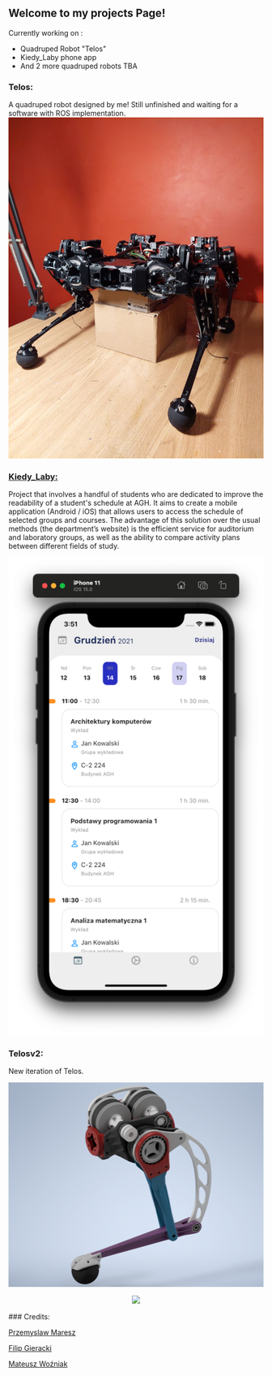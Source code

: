 ## Welcome to my projects Page!

Currently working on :
- Quadruped Robot "Telos"
- Kiedy_Laby phone app
- And 2 more quadruped robots TBA

### Telos:
A quadruped robot designed by me! Still unfinished and waiting for a software with ROS implementation.
![telos](/src/Telos1.jpg)

### [Kiedy_Laby:](https://github.com/AGH-Narzedzia-Informatyczne-2021-2022/kiedy-laby) 
Project that involves a handful of students who are dedicated to improve the readability of a student's schedule at AGH. It aims to create a mobile application (Android / iOS) that allows users to access the schedule of selected groups and courses. The advantage of this solution over the usual methods (the department’s website) is the efficient service for auditorium and laboratory groups, as well as the ability to compare activity plans between different fields of study.
<p align="center">
<img src="/src/2.png">
</p>

### Telosv2:
New iteration of Telos.
<p align="center">
  <img src="/src/render2.png">
</p>
<p align="center">
  <img src="/srv/render1.png">
</p>
### Credits:

[Przemyslaw Maresz](https://przemyslawmaresz.github.io)

[Filip Gieracki](https://fgieracki.com/#gtop)

[Mateusz Woźniak](https://matisiekpl.github.io)

